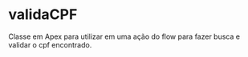# validaCPF
Classe em Apex para utilizar  em uma ação do flow para fazer busca e validar o cpf encontrado.
